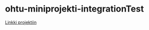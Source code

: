 # ohtu-miniprojekti-integrationTest

[Linkki projektiin](https://github.com/MJL7068/ohtu-miniprojekti)
